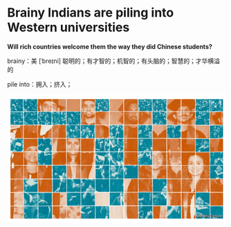 # Brainy Indians are piling into Western universities

**Will rich countries welcome them the way they did Chinese students?**

brainy：美 [ˈbreɪni] 聪明的；有才智的；机智的；有头脑的；智慧的；才华横溢的

pile into：拥入；挤入；

![image-20240629191949271](./assets/image-20240629191949271.png)



 